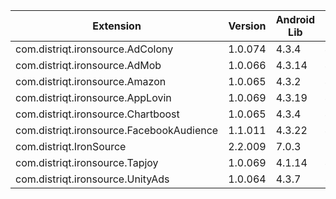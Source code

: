 
| Extension | Version | Android Lib | iOS Lib |
| --- | --- | --- | --- |
| com.distriqt.ironsource.AdColony | 1.0.074 | 4.3.4 | 4.3.4 |
| com.distriqt.ironsource.AdMob | 1.0.066 | 4.3.14 | 4.3.17 |
| com.distriqt.ironsource.Amazon | 1.0.065 | 4.3.2 | 4.3.4 |
| com.distriqt.ironsource.AppLovin | 1.0.069 | 4.3.19 | 4.3.19 |
| com.distriqt.ironsource.Chartboost | 1.0.065 | 4.3.4 | 4.3.4 |
| com.distriqt.ironsource.FacebookAudience | 1.1.011 | 4.3.22 | 4.3.20 |
| com.distriqt.IronSource | 2.2.009 | 7.0.3 | 7.0.3 |
| com.distriqt.ironsource.Tapjoy | 1.0.069 | 4.1.14 | 4.1.14 |
| com.distriqt.ironsource.UnityAds | 1.0.064 | 4.3.7 | 4.3.5 |
